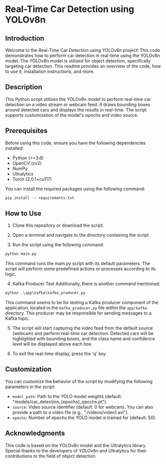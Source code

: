 # Real-Time Car Detection using YOLOv8n



## Introduction

Welcome to the Real-Time Car Detection using YOLOv8n project! This code demonstrates how to perform car detection in real-time using the YOLOv8n model. The YOLOv8n model is utilized for object detection, specifically targeting car detection. This readme provides an overview of the code, how to use it, installation instructions, and more.

## Description

This Python script utilizes the YOLOv8n model to perform real-time car detection on a video stream or webcam feed. It draws bounding boxes around detected cars and displays the results in real-time. The script supports customization of the model's epochs and video source.

## Prerequisites

Before using this code, ensure you have the following dependencies installed:

- Python (>=3.6)
- OpenCV (cv2)
- NumPy
- Ultralytics
- Torch (2.0.1+cu117)

You can install the required packages using the following command:

```bash
pip install -r requirements.txt
```

## How to Use

1. Clone this repository or download the script.

2. Open a terminal and navigate to the directory containing the script.

3. Run the script using the following command:

```bash
python main.py
```
This command runs the main.py script with its default parameters. The script will perform some predefined actions or processes according to its logic.

4. Kafka Producer Test
Additionally, there is another command mentioned:

```bash
python .\app\kafka\kafka_producer.py
```

This command seems to be for testing a Kafka producer component of the application, located in the `kafka_producer.py` file within the `app/kafka` directory. This producer may be responsible for sending messages to a Kafka topic.

5. The script will start capturing the video feed from the default source (webcam) and perform real-time car detection. Detected cars will be highlighted with bounding boxes, and the class name and confidence level will be displayed above each box.

6. To exit the real-time display, press the 'q' key.


## Customization

You can customize the behavior of the script by modifying the following parameters in the script:

- `model_path`: Path to the YOLO model weights (default: "models/car_detection_{epochs}_epochs.pt").
- `source`: Video source identifier (default: 0 for webcam). You can also provide a path to a video file (e.g., "./videos/video1.avi").
- `epochs`: Number of epochs the YOLO model is trained for (default: 50).

## Acknowledgments

This code is based on the YOLOv8n model and the Ultralytics library. Special thanks to the developers of YOLOv8n and Ultralytics for their contributions to the field of object detection.

